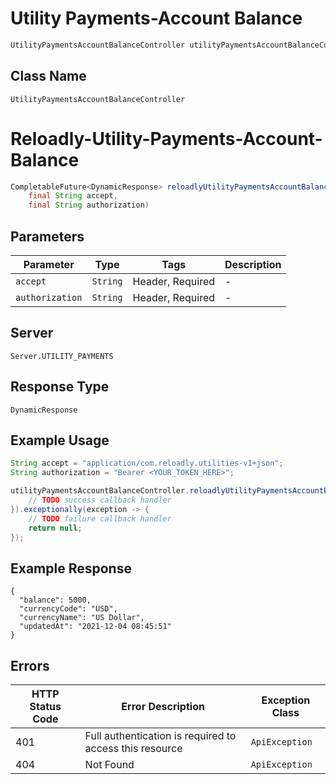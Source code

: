 # Utility Payments-Account Balance

```java
UtilityPaymentsAccountBalanceController utilityPaymentsAccountBalanceController = client.getUtilityPaymentsAccountBalanceController();
```

## Class Name

`UtilityPaymentsAccountBalanceController`


# Reloadly-Utility-Payments-Account-Balance

```java
CompletableFuture<DynamicResponse> reloadlyUtilityPaymentsAccountBalanceAsync(
    final String accept,
    final String authorization)
```

## Parameters

| Parameter | Type | Tags | Description |
|  --- | --- | --- | --- |
| `accept` | `String` | Header, Required | - |
| `authorization` | `String` | Header, Required | - |

## Server

`Server.UTILITY_PAYMENTS`

## Response Type

`DynamicResponse`

## Example Usage

```java
String accept = "application/com.reloadly.utilities-v1+json";
String authorization = "Bearer <YOUR_TOKEN_HERE>";

utilityPaymentsAccountBalanceController.reloadlyUtilityPaymentsAccountBalanceAsync(accept, authorization).thenAccept(result -> {
    // TODO success callback handler
}).exceptionally(exception -> {
    // TODO failure callback handler
    return null;
});
```

## Example Response

```
{
  "balance": 5000,
  "currencyCode": "USD",
  "currencyName": "US Dollar",
  "updatedAt": "2021-12-04 08:45:51"
}
```

## Errors

| HTTP Status Code | Error Description | Exception Class |
|  --- | --- | --- |
| 401 | Full authentication is required to access this resource | `ApiException` |
| 404 | Not Found | `ApiException` |

